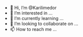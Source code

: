- 👋 Hi, I’m @Karilimedor
- 👀 I’m interested in ...
- 🌱 I’m currently learning ...
- 💞️ I’m looking to collaborate on ...
- 📫 How to reach me ...

<!---
Karilimedor/Karilimedor is a ✨ special ✨ repository because its `README.md` (this file) appears on your GitHub profile.
You can click the Preview link to take a look at your changes.
--->
